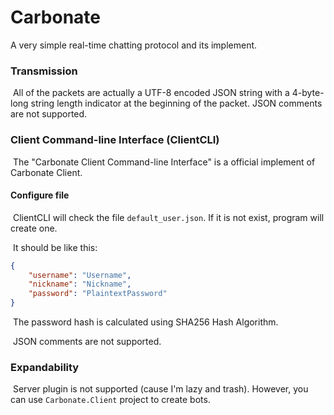 # Carbonate
A very simple real-time chatting protocol and its implement.

### Transmission ###

​	All of the packets are actually a UTF-8 encoded JSON string with a 4-byte-long string length indicator at the beginning of the packet. JSON comments are not supported.

### Client Command-line Interface (ClientCLI) ###

​	The "Carbonate Client Command-line Interface" is a official implement of Carbonate Client.

#### Configure file ####

​	ClientCLI will check the file `default_user.json`. If it is not exist, program will create one.

​	It should be like this:

```json
{
    "username": "Username", 
    "nickname": "Nickname", 
    "password": "PlaintextPassword"
}
```

​	The password hash is calculated using SHA256 Hash Algorithm.

​	JSON comments are not supported.

### Expandability ###

​	Server plugin is not supported (cause I'm lazy and trash). However, you can use `Carbonate.Client` project to create bots.

